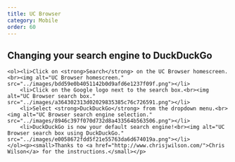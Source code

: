 ```yaml
---
title: UC Browser
category: Mobile
order: 60
---
```

<p>
    </p><h2>Changing your search engine to DuckDuckGo</h2>
    
    <ol><li>Click on <strong>Search</strong> on the UC Browser homescreen.<br><img alt="UC Browser homescreen." src="../images/bdd59e0b4051142b0d9afd6e1237f09f.png"></li>
        <li>Click on the Google logo next to the search box.<br><img alt="UC Browser search box." src="../images/a364302313d02029835385c76c726591.png"></li>
        <li>Select <strong>DuckDuckGo</strong> from the dropdown menu.<br><img alt="UC Browser search engine selection." src="../images/8946c397f070d732d8a433564b563506.png"></li>
        <li>DuckDuckGo is now your default search engine!<br><img alt="UC Browser search box using DuckDuckGo." src="../images/e0058672fdd5f21e55763da6d674019a.png"></li>
    </ol><p><small>Thanks to <a href="http://www.chrisjwilson.com/">Chris Wilson</a> for the instructions.</small></p>

<style type="text/css">
    img {
        border: solid 1px #444;
        max-width: 240px;
    }
</style>